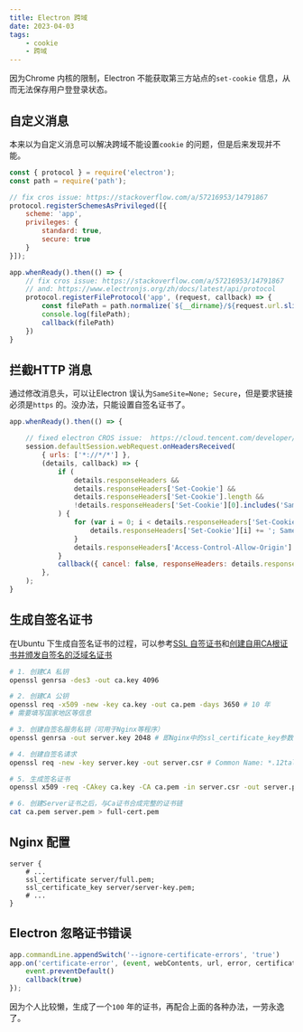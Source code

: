 ```yaml
---
title: Electron 跨域     
date: 2023-04-03      
tags:  
    - cookie  
    - 跨域        
---    
```


因为Chrome 内核的限制，Electron 不能获取第三方站点的`set-cookie` 信息，从而无法保存用户登登录状态。
<!-- more -->
## 自定义消息   

本来以为自定义消息可以解决跨域不能设置`cookie` 的问题，但是后来发现并不能。  

```js  
const { protocol } = require('electron');
const path = require('path');

// fix cros issue: https://stackoverflow.com/a/57216953/14791867
protocol.registerSchemesAsPrivileged([{
    scheme: 'app',
    privileges: {
        standard: true,
        secure: true
    }
}]);

app.whenReady().then(() => {
    // fix cros issue: https://stackoverflow.com/a/57216953/14791867
    // and: https://www.electronjs.org/zh/docs/latest/api/protocol
    protocol.registerFileProtocol('app', (request, callback) => {
        const filePath = path.normalize(`${__dirname}/${request.url.slice('app://'.length)}`)
        console.log(filePath);
        callback(filePath)
    })
}
```


## 拦截HTTP 消息  

通过修改消息头，可以让Electron 误认为`SameSite=None; Secure`，但是要求链接必须是`https` 的。没办法，只能设置自签名证书了。

```js  
app.whenReady().then(() => {

    // fixed electron CROS issue:  https://cloud.tencent.com/developer/article/2137540  
    session.defaultSession.webRequest.onHeadersReceived(
        { urls: ['*://*/*'] },
        (details, callback) => {
            if (
                details.responseHeaders &&
                details.responseHeaders['Set-Cookie'] &&
                details.responseHeaders['Set-Cookie'].length &&
                !details.responseHeaders['Set-Cookie'][0].includes('SameSite=none')
            ) {
                for (var i = 0; i < details.responseHeaders['Set-Cookie'].length; i++) {
                    details.responseHeaders['Set-Cookie'][i] += '; SameSite=None; Secure';
                }
                details.responseHeaders['Access-Control-Allow-Origin'] = ['*']
            }
            callback({ cancel: false, responseHeaders: details.responseHeaders });
        },
    );
}
```

## 生成自签名证书  
在Ubuntu 下生成自签名证书的过程，可以参考[SSL 自签证书](https://juejin.cn/post/7173200213086044174)和[创建自用CA根证书并颁发自签名的泛域名证书](https://blog.jtwo.me/create-ca-root-and-self-signed-certificate/)
```bash  
# 1. 创建CA 私钥 
openssl genrsa -des3 -out ca.key 4096 

# 2. 创建CA 公钥
openssl req -x509 -new -key ca.key -out ca.pem -days 3650 # 10 年  
# 需要填写国家地区等信息  

# 3. 创建自签名服务私钥（可用于Nginx等程序）
openssl genrsa -out server.key 2048 # 即Nginx中的ssl_certificate_key参数  

# 4. 创建自签名请求  
openssl req -new -key server.key -out server.csr # Common Name: *.12tall.cn  

# 5. 生成签名证书   
openssl x509 -req -CAkey ca.key -CA ca.pem -in server.csr -out server.pem -CAcreateserial -days 3650  

# 6. 创建Server证书之后，与Ca证书合成完整的证书链
cat ca.pem server.pem > full-cert.pem  
```

## Nginx 配置  
```nginx  
server {  
    # ... 
    ssl_certificate server/full.pem;
    ssl_certificate_key server/server-key.pem;
    # ...
}
```

## Electron 忽略证书错误  

```js  
app.commandLine.appendSwitch('--ignore-certificate-errors', 'true')
app.on('certificate-error', (event, webContents, url, error, certificate, callback) => {
    event.preventDefault()
    callback(true)
});    
```


因为个人比较懒，生成了一个`100` 年的证书，再配合上面的各种办法，一劳永逸了。